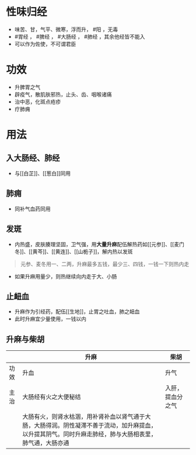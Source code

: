 # 性味归经
- 味苦、甘，气平、微寒，浮而升， #阳 ，无毒
-  #胃经 ， #脾经 ， #大肠经 ， #肺经 ，其余他经皆不能入
-  可以作为佐使，不可谓君臣
# 功效
- 升脾胃之气
- 辟疫气，散肌肤邪热，止头、齿、咽喉诸痛
- 治中恶，化斑点疮疹
- 疗肺痈
# 用法
## 入大肠经、肺经
- 与[[白芷]]、[[葱白]]同用
## 肺痈
- 同补气血药同用
## 发斑
- 内热盛，皮肤腠理坚固，卫气强，用**大量升麻**配伍解热药如[[元参]]、[[麦门冬]]、[[黄芩]]、[[黄连]]、[[山栀子]]，解内热以发斑
>元参、麦冬用一、二两，升麻最多五钱，最少三、四钱，一钱一下则热内走
- 如果升麻用量少，则热继续向内走于大、小肠
## 止衄血
- 升麻作为引经药，配伍[[生地]]，止胃之吐血，肺之衄血
- 此时升麻宜少量使用，一钱以内
## 升麻与柴胡
|      | 升麻                                                                                                                                                     | 柴胡             |
| ---- | -------------------------------------------------------------------------------------------------------------------------------------------------------- | ---------------- |
| 功效 | 升血                                                                                                                                                     | 升气             |
| 主治 | 大肠经有火之大便秘结                                                                                                                                     | 入肝，提血分之气 |
|      | 大肠有火，则肾水枯涸，用补肾补血以肾气通于大肠，大肠得润。阴性凝滞不善于流动，加升麻提血，以升提其阴气。同时升麻走肺经，肺与大肠相表里，肺气通，大肠亦通 |                  |
                                                                                                                                               
